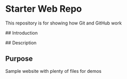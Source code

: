 # Starter Web Repo

This repository is for showing how Git and GitHub work

## Introduction

## Description

## Purpose

Sample website with plenty of files for demos
